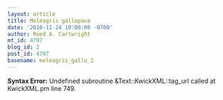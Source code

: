 ```yaml
---
layout: article
title: Meleagris gallopavo
date: '2010-11-24 10:00:00 -0700'
author: Reed A. Cartwright
mt_id: 4797
blog_id: 2
post_id: 4797
basename: meleagris_gallo_2
---
```

<p><strong>Syntax Error:</strong> Undefined subroutine &Text::KwickXML::tag_url called at KwickXML.pm line 749.
</p>
